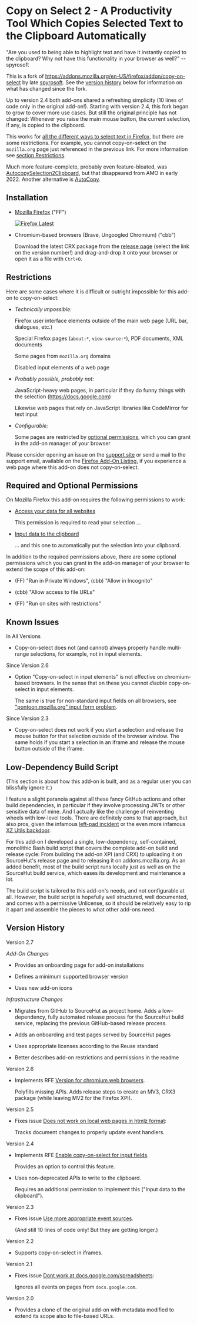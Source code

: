 <!-- README.md - copy-on-select-2 readme.
  ==
  == Copyright (C) 2022-2024 Jens Schmidt
  ==
  == This Source Code Form is subject to the terms of the Mozilla Public
  == License, v. 2.0. If a copy of the MPL was not distributed with this
  == file, You can obtain one at https://mozilla.org/MPL/2.0/.
  ==
  == SPDX-FileCopyrightText: 2022-2024 Jens Schmidt
  ==
  == SPDX-License-Identifier: MPL-2.0 -->

# Copy on Select 2 - A Productivity Tool Which Copies Selected Text to the Clipboard Automatically

"Are you used to being able to highlight text and have it
instantly copied to the clipboard?  Why not have this
functionality in your browser as well?" -- spyrosoft

This is a fork of
https://addons.mozilla.org/en-US/firefox/addon/copy-on-select by
late
[spyrosoft](https://addons.mozilla.org/en-US/firefox/user/5778000).
See the [version history](#version-history) below for information
on what has changed since the fork.

Up to version 2.4 both add-ons shared a refreshing simplicity (10
lines of code only in the original add-on!).  Starting with
version 2.4, this fork began to grow to cover more use cases.
But still the original principle has not changed: Whenever you
raise the main mouse button, the current selection, if any, is
copied to the clipboard.

This works for [all the different ways to select text in
Firefox](https://support.mozilla.org/kb/mouse-shortcuts-perform-common-tasks#w_selecting-or-editing-text),
but there are some restrictions.  For example, you cannot
copy-on-select on the `mozilla.org` page just referenced in the
previous link.  For more information see [section
Restrictions](#restrictions).

Much more feature-complete, probably even feature-bloated, was
[AutocopySelection2Clipboard](https://addons.mozilla.org/en-US/firefox/addon/autocopyselection2clipboard),
but that disappeared from AMO in early 2022.  Another alternative
is
[AutoCopy](https://addons.mozilla.org/en-US/firefox/addon/autocopy-we).

## Installation

- [Mozilla Firefox][link-amo] ("FF")

  [![Firefox Latest](https://img.shields.io/amo/v/copy-on-select-2)][link-amo]

- Chromium-based browsers (Brave, Ungoogled Chromium) ("cbb")

  Download the latest CRX package from the [release
  page](https://git.sr.ht/~jschmidt/copy-on-select-2/refs)
  (select the link on the version number!) and drag-and-drop it
  onto your browser or open it as a file with `Ctrl+O`.

[link-amo]: https://addons.mozilla.org/en-US/firefox/addon/copy-on-select-2

## Restrictions

Here are some cases where it is difficult or outright impossible
for this add-on to copy-on-select:

- *Technically impossible:*

  Firefox user interface elements outside of the main web page
  (URL bar, dialogues, etc.)

  Special Firefox pages (`about:*`, `view-source:*`), PDF
  documents, XML documents

  Some pages from `mozilla.org` domains

  Disabled input elements of a web page

- *Probably possible, probably not:*

  JavaScript-heavy web pages, in particular if they do funny
  things with the selection (https://docs.google.com)

  Likewise web pages that rely on JavaScript libraries like
  CodeMirror for text input

- *Configurable:*

  Some pages are restricted by [optional
  permissions](#required-and-optional-permissions), which you can
  grant in the add-on manager of your browser

Please consider opening an issue on the [support
site](https://github.com/farblos/copy-on-select-2/issues) or send
a mail to the support email, available on the [Firefox Add-On
Listing][link-amo], if you experience a web page where this
add-on does not copy-on-select.

[link-amo]: https://addons.mozilla.org/en-US/firefox/addon/copy-on-select-2

## Required and Optional Permissions

On Mozilla Firefox this add-on requires the following permissions
to work:

- [Access your data for all websites](https://support.mozilla.org/en-US/kb/permission-request-messages-firefox-extensions#w_access-your-data-for-all-websites)

  This permission is required to read your selection ...

- [Input data to the clipboard](https://support.mozilla.org/en-US/kb/permission-request-messages-firefox-extensions#w_input-data-to-the-clipboard)

  ... and this one to automatically put the selection into your
  clipboard.

In addition to the required permissions above, there are some
optional permissions which you can grant in the add-on manager of
your browser to extend the scope of this add-on:

- (FF) "Run in Private Windows", (cbb) "Allow in Incognito"

- (cbb) "Allow access to file URLs"

- (FF) "Run on sites with restrictions"

## Known Issues

In All Versions

- Copy-on-select does not (and cannot) always properly handle
  multi-range selections, for example, not in input elements.

Since Version 2.6

- Option "Copy-on-select in input elements" is not effective on
  chromium-based browsers.  In the sense that on these you cannot
  *disable* copy-on-select in input elements.

  The same is true for non-standard input fields on all browsers,
  see ["pontoon.mozilla.org" input form problem][issue_12].

[issue_12]: https://github.com/farblos/copy-on-select-2/issues/12

Since Version 2.3

- Copy-on-select does not work if you start a selection and
  release the mouse button for that selection outside of the
  browser window.  The same holds if you start a selection in an
  iframe and release the mouse button outside of the iframe.

## Low-Dependency Build Script

(This section is about how this add-on is built, and as a regular
user you can blissfully ignore it.)

I feature a slight paranoia against all these fancy GitHub
actions and other build dependencies, in particular if they
involve processing JWTs or other sensitive data of mine.  And I
actually like the challenge of reinventing wheels with low-level
tools.  There are definitely cons to that approach, but also
pros, given the infamous [left-pad
incident](https://en.wikipedia.org/wiki/Npm_left-pad_incident) or
the even more infamous [XZ Utils
backdoor](https://en.wikipedia.org/wiki/XZ_Utils_backdoor).

For this add-on I developed a single, low-dependency,
self-contained, monolithic Bash build script that covers the
complete add-on build and release cycle: From building the add-on
XPI (and CRX) to uploading it on SourceHut's release page and to
releasing it on addons.mozilla.org.  As an added benefit, most of
the build script runs locally just as well as on the SourceHut
build service, which eases its development and maintenance a lot.

The build script is tailored to this add-on's needs, and not
configurable at all.  However, the build script is hopefully well
structured, well documented, and comes with a permissive
Unlicense, so it should be relatively easy to rip it apart and
assemble the pieces to what other add-ons need.

<!--
  == Keep format and position of the section below as expected by
  == the build script.
  -->

## Version History

Version 2.7

*Add-On Changes*

- Provides an onboarding page for add-on installations

- Defines a minimum supported browser version

- Uses new add-on icons

*Infrastructure Changes*

- Migrates from GitHub to SourceHut as project home.  Adds a
  low-dependency, fully automated release process for the
  SourceHut build service, replacing the previous GitHub-based
  release process.

- Adds an onboarding and test pages served by SourceHut pages

- Uses appropriate licenses according to the Reuse standard

- Better describes add-on restrictions and permissions in the
  readme

Version 2.6

- Implements RFE [Version for chromium web browsers][issue_10].

  Polyfills missing APIs.  Adds release steps to create an MV3,
  CRX3 package (while leaving MV2 for the Firefox XPI).

[issue_10]: https://github.com/farblos/copy-on-select-2/issues/10

Version 2.5

- Fixes issue [Does not work on local web pages in htmlz format][issue_8]:

  Tracks document changes to properly update event handlers.

[issue_8]: https://github.com/farblos/copy-on-select-2/issues/8

Version 2.4

- Implements RFE [Enable copy-on-select for input fields][issue_6].

  Provides an option to control this feature.

- Uses non-deprecated APIs to write to the clipboard.

  Requires an additional permission to implement this ("Input
  data to the clipboard").

[issue_6]: https://github.com/farblos/copy-on-select-2/issues/6

Version 2.3

- Fixes issue [Use more appropriate event sources][issue_4].

  (And still 10 lines of code only!  But they are getting
  longer.)

[issue_4]: https://github.com/farblos/copy-on-select-2/issues/4

Version 2.2

- Supports copy-on-select in iframes.

Version 2.1

- Fixes issue [Dont work at docs.google.com/spreadsheets][issue_1]:

  Ignores all events on pages from `docs.google.com`.

[issue_1]: https://github.com/farblos/copy-on-select-2/issues/1

Version 2.0

- Provides a clone of the original add-on with metadata modified
  to extend its scope also to file-based URLs.
